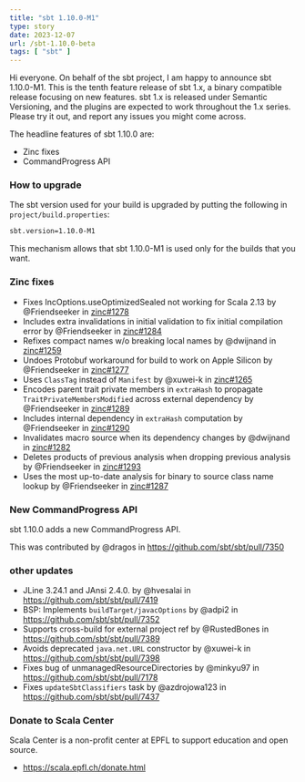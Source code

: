 ```yaml
---
title: "sbt 1.10.0-M1"
type: story
date: 2023-12-07
url: /sbt-1.10.0-beta
tags: [ "sbt" ]
---
```


Hi everyone. On behalf of the sbt project, I am happy to announce sbt 1.10.0-M1. This is the tenth feature release of sbt 1.x, a binary compatible release focusing on new features. sbt 1.x is released under Semantic Versioning, and the plugins are expected to work throughout the 1.x series. Please try it out, and report any issues you might come across.

The headline features of sbt 1.10.0 are:

- Zinc fixes
- CommandProgress API

<!--more-->

### How to upgrade

The sbt version used for your build is upgraded by putting the following in `project/build.properties`:

```bash
sbt.version=1.10.0-M1
```

This mechanism allows that sbt 1.10.0-M1 is used only for the builds that you want.

### Zinc fixes

* Fixes IncOptions.useOptimizedSealed not working for Scala 2.13 by @Friendseeker in [zinc#1278][zinc1278]
* Includes extra invalidations in initial validation to fix initial compilation error by @Friendseeker in [zinc#1284][zinc1284]
* Refixes compact names w/o breaking local names by @dwijnand in [zinc#1259][zinc1259]
* Undoes Protobuf workaround for build to work on Apple Silicon by @Friendseeker in [zinc#1277][zinc1277]
* Uses `ClassTag` instead of `Manifest` by @xuwei-k in [zinc#1265][zinc1265]
* Encodes parent trait private members in `extraHash` to propagate `TraitPrivateMembersModified` across external dependency by @Friendseeker in [zinc#1289][zinc1289]
* Includes internal dependency in `extraHash` computation by @Friendseeker in [zinc#1290][zinc1290]
* Invalidates macro source when its dependency changes by @dwijnand in [zinc#1282][zinc1282]
* Deletes products of previous analysis when dropping previous analysis by @Friendseeker in [zinc#1293][zinc1293]
* Uses the most up-to-date analysis for binary to source class name lookup by @Friendseeker in [zinc#1287][zinc1287]

### New CommandProgress API

sbt 1.10.0 adds a new CommandProgress API.

This was contributed by @dragos in https://github.com/sbt/sbt/pull/7350

### other updates

* JLine 3.24.1 and JAnsi 2.4.0. by @hvesalai in https://github.com/sbt/sbt/pull/7419
* BSP: Implements `buildTarget/javacOptions` by @adpi2 in https://github.com/sbt/sbt/pull/7352
* Supports cross-build for external project ref by @RustedBones in https://github.com/sbt/sbt/pull/7389
* Avoids deprecated `java.net.URL` constructor by @xuwei-k in https://github.com/sbt/sbt/pull/7398
* Fixes bug of unmanagedResourceDirectories by @minkyu97 in https://github.com/sbt/sbt/pull/7178
* Fixes `updateSbtClassifiers` task by @azdrojowa123 in https://github.com/sbt/sbt/pull/7437

### Donate to Scala Center

Scala Center is a non-profit center at EPFL to support education and open source.

- <https://scala.epfl.ch/donate.html>

 [zinc1278]: https://github.com/sbt/zinc/pull/1278
 [zinc1284]: https://github.com/sbt/zinc/pull/1284
 [zinc1259]: https://github.com/sbt/zinc/pull/1259
 [zinc1277]: https://github.com/sbt/zinc/pull/1277
 [zinc1265]: https://github.com/sbt/zinc/pull/1265
 [zinc1289]: https://github.com/sbt/zinc/pull/1289
 [zinc1290]: https://github.com/sbt/zinc/pull/1290
 [zinc1282]: https://github.com/sbt/zinc/pull/1282
 [zinc1293]: https://github.com/sbt/zinc/pull/1293
 [zinc1287]: https://github.com/sbt/zinc/pull/1287
